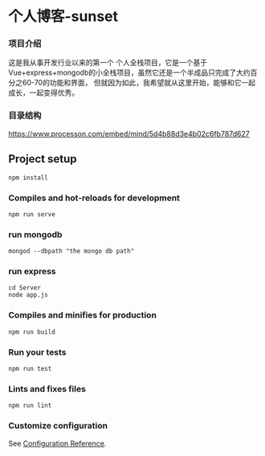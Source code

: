 # 个人博客-sunset

### 项目介绍
这是我从事开发行业以来的第一个 个人全栈项目，它是一个基于Vue+express+mongodb的小全栈项目，虽然它还是一个半成品只完成了大约百分之60-70的功能和界面，
但就因为如此，我希望就从这里开始，能够和它一起成长，一起变得优秀。

### 目录结构
https://www.processon.com/embed/mind/5d4b88d3e4b02c6fb787d627


## Project setup
```
npm install
```

### Compiles and hot-reloads for development
```
npm run serve
```

### run mongodb
```
mongod --dbpath "the mongo db path"
```

### run express
 ```
 cd Server
 node app.js
 ```

### Compiles and minifies for production
```
npm run build
```

### Run your tests
```
npm run test
```

### Lints and fixes files
```
npm run lint
```

### Customize configuration
See [Configuration Reference](https://cli.vuejs.org/config/).
